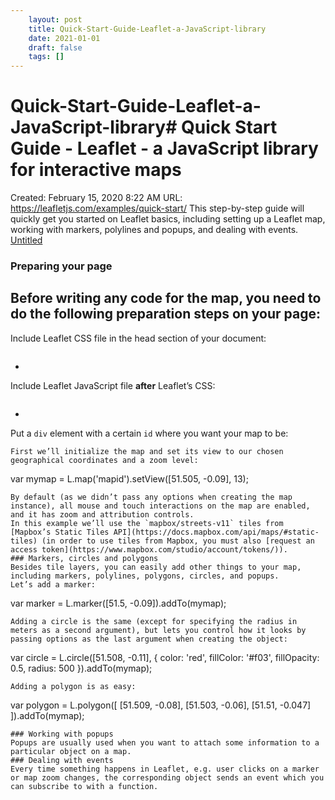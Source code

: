 ```yaml
---
 	layout: post
 	title: Quick-Start-Guide-Leaflet-a-JavaScript-library
 	date: 2021-01-01
 	draft: false
 	tags: []
---
```


# Quick-Start-Guide-Leaflet-a-JavaScript-library# Quick Start Guide - Leaflet - a JavaScript library for interactive maps
Created: February 15, 2020 8:22 AM
URL: https://leafletjs.com/examples/quick-start/
This step-by-step guide will quickly get you started on Leaflet basics, including setting up a Leaflet map, working with markers, polylines and popups, and dealing with events.
[Untitled](Quick%20Start%20Guide%20-%20Leaflet%20-%20a%20JavaScript%20library%2034abae4121e74559802c946664107c5f/Untitled%20Database%20fa332699d13d4c6cb09f68b5e8a9e01b.csv)
### Preparing your page
Before writing any code for the map, you need to do the following preparation steps on your page:
-
Include Leaflet CSS file in the head section of your document:
```
```
-
Include Leaflet JavaScript file **after** Leaflet’s CSS:
```
```
-
Put a `div` element with a certain `id` where you want your map to be:
```
First we’ll initialize the map and set its view to our chosen geographical coordinates and a zoom level:
```
var mymap = L.map('mapid').setView([51.505, -0.09], 13);
```
By default (as we didn’t pass any options when creating the map instance), all mouse and touch interactions on the map are enabled, and it has zoom and attribution controls.
In this example we’ll use the `mapbox/streets-v11` tiles from [Mapbox’s Static Tiles API](https://docs.mapbox.com/api/maps/#static-tiles) (in order to use tiles from Mapbox, you must also [request an access token](https://www.mapbox.com/studio/account/tokens/)).
### Markers, circles and polygons
Besides tile layers, you can easily add other things to your map, including markers, polylines, polygons, circles, and popups.
Let’s add a marker:
```
var marker = L.marker([51.5, -0.09]).addTo(mymap);
```
Adding a circle is the same (except for specifying the radius in meters as a second argument), but lets you control how it looks by passing options as the last argument when creating the object:
```
var circle = L.circle([51.508, -0.11], {
color: 'red',
fillColor: '#f03',
fillOpacity: 0.5,
radius: 500
}).addTo(mymap);
```
Adding a polygon is as easy:
```
var polygon = L.polygon([
[51.509, -0.08],
[51.503, -0.06],
[51.51, -0.047]
]).addTo(mymap);
```
### Working with popups
Popups are usually used when you want to attach some information to a particular object on a map.
### Dealing with events
Every time something happens in Leaflet, e.g. user clicks on a marker or map zoom changes, the corresponding object sends an event which you can subscribe to with a function.
